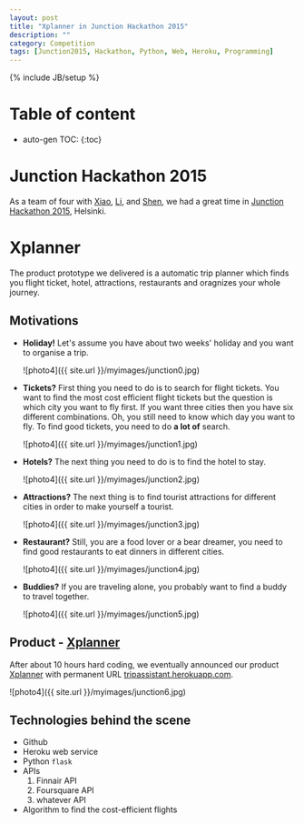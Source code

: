 ```yaml
---
layout: post
title: "Xplanner in Junction Hackathon 2015"
description: ""
category: Competition 
tags: [Junction2015, Hackathon, Python, Web, Heroku, Programming]
---
```

{% include JB/setup %}
<script type="text/javascript"
 src="http://cdn.mathjax.org/mathjax/latest/MathJax.js?config=TeX-AMS-MML_HTMLorMML">
</script>
 
# Table of content
* auto-gen TOC:
{:toc}

# Junction Hackathon 2015

As a team of four with [Xiao](https://github.com/xiaohan2012), [Li](https://github.com/czli), and [Shen](https://github.com/icdishb), we had a great time in [Junction Hackathon 2015](http://hackjunction.com), Helsinki. 

# Xplanner

The product prototype we delivered is a automatic trip planner which finds you flight ticket, hotel, attractions, restaurants and oragnizes your whole journey. 

## Motivations

- **Holiday!** Let's assume you have about two weeks' holiday and you want to organise a trip.

  ![photo4]({{ site.url }}/myimages/junction0.jpg)

- **Tickets?** First thing you need to do is to search for flight tickets. You want to find the most cost efficient flight tickets but the question is which city you want to fly first. If you want three cities then you have six different combinations. Oh, you still need to know which day you want to fly. To find good tickets, you need to do **a lot of** search.

  ![photo4]({{ site.url }}/myimages/junction1.jpg)

- **Hotels?** The next thing you need to do is to find the hotel to stay.

  ![photo4]({{ site.url }}/myimages/junction2.jpg)

- **Attractions?** The next thing is to find tourist attractions for different cities in order to make yourself a tourist.

  ![photo4]({{ site.url }}/myimages/junction3.jpg)

- **Restaurant?** Still, you are a food lover or a bear dreamer, you need to find good restaurants to eat dinners in different cities.

  ![photo4]({{ site.url }}/myimages/junction4.jpg)

- **Buddies?** If you are traveling alone, you probably want to find a buddy to travel together.

  ![photo4]({{ site.url }}/myimages/junction5.jpg)


## Product - [Xplanner](http://tripassistant.herokuapp.com)

After about 10 hours hard coding, we eventually announced our product [Xplanner](http://tripassistant.herokuapp.com) with permanent URL [tripassistant.herokuapp.com](http://tripassistant.herokuapp.com).

![photo4]({{ site.url }}/myimages/junction6.jpg)


## Technologies behind the scene

- Github
- Heroku web service
- Python `flask`
- APIs
  1. Finnair API
  1. Foursquare API
  1. whatever API
- Algorithm to find the cost-efficient flights
